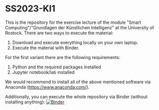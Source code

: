 # SS2023-KI1
This is the repository for the exercise lecture of the module "Smart Computing"/"Grundlagen der Künstlichen Intelligenz" at the University of Rostock. 
There are two ways to execute the material:
1. Download and execute everything locally on your own laptop.
2. Execute the material with Binder. 

For the first variant there are the following requirements:
1. Python and the required packages installed
2. Jupyter notebook/lab installed

We would recommend to install all of the above mentioned software via Anaconda (https://www.anaconda.com/). 

Additionally, you can execute the whole repository via Binder (without installing anything): [![Binder](https://mybinder.org/badge_logo.svg)](https://mybinder.org/v2/gh/turing-tester95/SS2023-KI1/HEAD)
